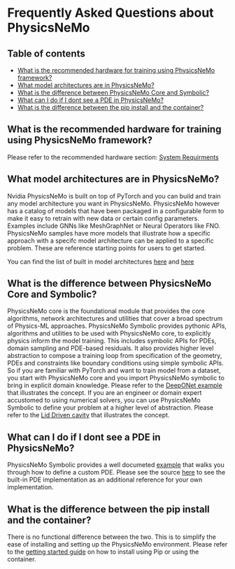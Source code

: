 # Frequently Asked Questions about PhysicsNeMo

## Table of contents

- [What is the recommended hardware for training using PhysicsNeMo framework?](#what-is-the-recommended-hardware-for-training-using-physicsnemo-framework)
- [What model architectures are in PhysicsNeMo?](#what-model-architectures-are-in-physicsnemo)
- [What is the difference between PhysicsNeMo Core and Symbolic?](#what-is-the-difference-between-physicsnemo-core-and-symbolic)
- [What can I do if I dont see a PDE in PhysicsNeMo?](#what-can-i-do-if-i-dont-see-a-pde-in-physicsnemo)
- [What is the difference between the pip install and the container?](#what-is-the-difference-between-the-pip-install-and-the-container)

## What is the recommended hardware for training using PhysicsNeMo framework?

Please refer to the recommended hardware section:
[System Requirments](https://docs.nvidia.com/deeplearning/physicsnemo/getting-started/index.html#system-requirements)

## What model architectures are in PhysicsNeMo?

Nvidia PhysicsNeMo is built on top of PyTorch and you can build and train any model
architecture you want in PhysicsNeMo. PhysicsNeMo however has a catalog of models that
have been packaged in a configurable form to make it easy to retrain with new data or certain
config parameters. Examples include GNNs like MeshGraphNet or Neural Operators like FNO.
PhysicsNeMo samples have more models that illustrate how a specific approach with a specifc
model architecture can be applied to a specific problem.
These are reference starting points for users to get started.

You can find the list of built in model architectures
[here](https://github.com/NVIDIA/physicsnemo/tree/main/physicsnemo/models) and
[here](https://github.com/NVIDIA/physicsnemo-sym/tree/main/physicsnemo/sym/models)

## What is the difference between PhysicsNeMo Core and Symbolic?

PhysicsNeMo core is the foundational module that provides the core algorithms, network
architectures and utilities that cover a broad spectrum of Physics-ML approaches.
PhysicsNeMo Symbolic provides pythonic APIs, algorithms and utilities to be used with
PhysicsNeMo core, to explicitly physics inform the model training. This includes symbolic
APIs for PDEs, domain sampling and PDE-based residuals. It also provides higher level
abstraction to compose a training loop from specification of the geometry, PDEs and
constraints like boundary conditions using simple symbolic APIs.
So if you are familiar with PyTorch and want to train model from a dataset, you start
with PhysicsNeMo core and you import PhysicsNeMo symbolic to bring in explicit domain knowledge.
Please refer to the [DeepONet example](https://github.com/physicsnemo/tree/main/examples/cfd/darcy_deeponet_physics)
that illustrates the concept.
If you are an engineer or domain expert accustomed to using numerical solvers, you can
use PhysicsNeMo Symbolic to define your problem at a higher level of abstraction. Please
refer to the [Lid Driven cavity](https://docs.nvidia.com/deeplearning/physicsnemo/physicsnemo-sym/user_guide/basics/lid_driven_cavity_flow.html)
that illustrates the concept.

## What can I do if I dont see a PDE in PhysicsNeMo?

PhysicsNeMo Symbolic provides a well documeted
[example](https://docs.nvidia.com/deeplearning/physicsnemo/physicsnemo-sym/user_guide/foundational/1d_wave_equation.html#writing-custom-pdes-and-boundary-initial-conditions)
that walks you through how to define a custom PDE. Please see the source [here](https://github.com/NVIDIA/physicsnemo-sym/tree/main/physicsnemo/sym/eq/pdes)
to see the built-in PDE implementation as an additional reference for your own implementation.

## What is the difference between the pip install and the container?

There is no functional difference between the two. This is to simplify the ease of
installing and setting up the PhysicsNeMo environment. Please refer to the
[getting started guide](https://docs.nvidia.com/deeplearning/physicsnemo/getting-started/index.html#physicsnemo-with-docker-image-recommended)
on how to install using Pip or using the container.
